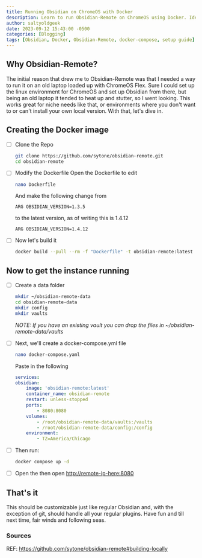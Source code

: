 ```yaml
---
title: Running Obsidian on ChromeOS with Docker
description: Learn to run Obsidian-Remote on ChromeOS using Docker. Ideal for old laptops or restricted settings. Covers Docker image creation and instance setup.
author: saltyoldgeek
date: 2023-09-12 15:43:00 -0500
categories: [Blogging]
tags: [Obsidian, Docker, Obsidian-Remote, docker-compose, setup guide]
---
```



## Why Obsidian-Remote?

The initial reason that drew me to Obsidian-Remote was that I needed a way to run it on an old laptop loaded up with ChromeOS Flex. Sure I could set up the linux environment for ChromeOS and set up Obsidian from there, but being an old laptop it tended to heat up and stutter, so I went looking. This works great for niche needs like that, or environments where you don't want to or can't install your own local version. With that, let's dive in.

## Creating the Docker image

- [ ] Clone the Repo

    ```bash
    git clone https://github.com/sytone/obsidian-remote.git
    cd obsidian-remote
    ```

- [ ] Modify the Dockerfile
    Open the Dockerfile to edit

    ```bash
    nano Dockerfile
    ```

    And make the following change from

    ```text
    ARG OBSIDIAN_VERSION=1.3.5
    ```

    to the latest version, as of writing this is 1.4.12

    ```text
    ARG OBSIDIAN_VERSION=1.4.12
    ```

- [ ] Now let's build it

    ```bash
    docker build --pull --rm -f "Dockerfile" -t obsidian-remote:latest "."
    ```

## Now to get the instance running

- [ ] Create a data folder

    ```bash
    mkdir ~/obsidian-remote-data
    cd obsidian-remote-data
    mkdir config
    mkdir vaults
    ```

    _NOTE: If you have an existing vault you can drop the files in ~/obsidian-remote-data/vaults_

- [ ] Next, we'll create a docker-compose.yml file

    ```bash
    nano docker-compose.yaml
    ```

    Paste in the following

    ```yaml
    services:
    obsidian:
        image: 'obsidian-remote:latest'
        container_name: obsidian-remote
        restart: unless-stopped
        ports:
            - 8080:8080
        volumes:
            - /root/obsidian-remote-data/vaults:/vaults
            - /root/obsidian-remote-data/config:/config
        environment:
            - TZ=America/Chicago
    ```

- [ ] Then run:

    ```bash
    docker compose up -d
    ```

- [ ] Open the then open [http://remote-ip-here:8080](http://remote-ip-here:8080)

## That's it

This should be customizable just like regular Obsidian and, with the exception of git, should handle all your regular plugins. Have fun and till next time, fair winds and following seas.

### Sources

REF: https://github.com/sytone/obsidian-remote#building-locally
